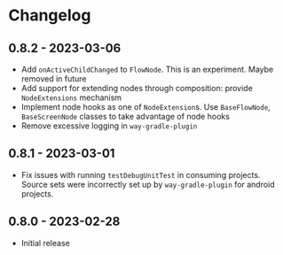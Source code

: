 # Changelog

## 0.8.2 - 2023-03-06

* Add `onActiveChildChanged` to `FlowNode`. This is an experiment. Maybe removed in future
* Add support for extending nodes through composition: provide `NodeExtensions` mechanism
* Implement node hooks as one of `NodeExtension`s. Use `BaseFlowNode`, `BaseScreenNode` classes to take advantage of node hooks 
* Remove excessive logging in `way-gradle-plugin`

## 0.8.1 - 2023-03-01

* Fix issues with running `testDebugUnitTest` in consuming projects. Source sets were incorrectly set up by `way-gradle-plugin` for android projects.


## 0.8.0 - 2023-02-28

* Initial release

